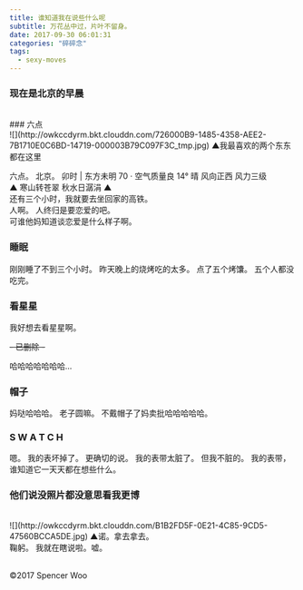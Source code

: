 ```yaml
---
title: 谁知道我在说些什么呢
subtitle: 万花丛中过，片叶不留身。
date: 2017-09-30 06:01:31
categories: "碎碎念"
tags:
  - sexy-moves
---
```


### 现在是北京的早晨
</br>
### 六点
</br>
![](http://owkccdyrm.bkt.clouddn.com/726000B9-1485-4358-AEE2-7B1710E0C6BD-14719-000003B79C097F3C_tmp.jpg)
▲我最喜欢的两个东东都在这里


六点。
北京。
卯时 | 东方未明
70 · 空气质量良
14° 晴
风向正西 风力三级
</br>
▲ 寒山转苍翠 秋水日潺涓 ▲
</br>
还有三个小时，我就要去坐回家的高铁。
</br>
人啊。
人终归是要恋爱的吧。
</br>
可谁他妈知道谈恋爱是什么样子啊。
</br>
### 睡眠
刚刚睡了不到三个小时。
昨天晚上的烧烤吃的太多。
点了五个烤馕。
五个人都没吃完。
</br>
### 看星星
我好想去看星星啊。

<del>- 已删除 -</del>

哈哈哈哈哈哈哈...
</br>
### 帽子
妈哒哈哈哈。
老子圆嘛。
不戴帽子了妈卖批哈哈哈哈哈。
</br>
### S W A T C H
嗯。
我的表坏掉了。
更确切的说。
我的表带太脏了。
但我不脏的。
我的表带，谁知道它一天天都在想些什么。
</br>
### 他们说没照片都没意思看我更博
</br>
![](http://owkccdyrm.bkt.clouddn.com/B1B2FD5F-0E21-4C85-9CD5-47560BCCA5DE.jpg)
▲诺。拿去拿去。
</br>
鞠躬。
我就在瞎说啦。嘘。
</br>
</br>

©2017 Spencer Woo
